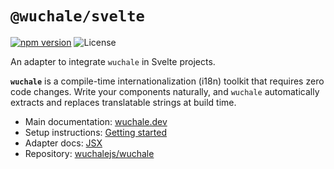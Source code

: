# `@wuchale/svelte`

[![npm version](https://img.shields.io/npm/v/@wuchale/svelte?logo=npm&logoColor=red&color=blue)](https://www.npmjs.com/package/@wuchale/svelte) ![License](https://img.shields.io/github/license/wuchalejs/wuchale)

An adapter to integrate `wuchale` in Svelte projects.

**`wuchale`** is a compile-time internationalization (i18n) toolkit that
requires zero code changes. Write your components naturally, and `wuchale`
automatically extracts and replaces translatable strings at build time.

- Main documentation: [wuchale.dev](https://wuchale.dev)
- Setup instructions: [Getting started](https://wuchale.dev/intro/start/)
- Adapter docs: [JSX](https://wuchale.dev/adapters/svelte)
- Repository: [wuchalejs/wuchale](https://github.com/wuchalejs/wuchale)
